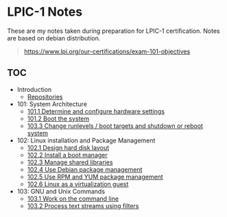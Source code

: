 # LPIC-1 Notes

These are my notes taken during preparation for LPIC-1 certification. Notes are based on debian distribution.

> https://www.lpi.org/our-certifications/exam-101-objectives

## TOC

* Introduction
  * [Repositories](./repositories)
* 101: System Architecture
  * [101.1 Determine and configure hardware settings](./101/1)
  * [101.2 Boot the system](./101/2)
  * [103.3 Change runlevels / boot targets and shutdown or reboot system](./101/3)
* 102: Linux installation and Package Management
  * [102.1 Design hard disk layout](./102/1)
  * [102.2 Install a boot manager](./102.2)
  * [102.3 Manage shared libraries](./102.3)
  * [102.4 Use Debian package management](./102.4)
  * [102.5 Use RPM and YUM package management](./102.5)
  * [102.6 Linux as a virtualization guest](./102.6)
* 103: GNU and Unix Commands
  * [103.1 Work on the command line](./103.1)
  * [103.2 Process text streams using filters](./103.2)
